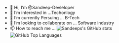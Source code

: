 - 👋 Hi, I’m @Sandeep-Devleloper
- 👀 I’m interested in ...Techonlogy
- 🌱 I’m currently Persuing ... B-Tech
- 💞️ I’m looking to collaborate on ... Software industry
- 📫 How to reach me ... 
![Sandeeps's GitHub stats](https://github-readme-stats.vercel.app/api?username=Sandeep-Developer&theme=dark&show_icons=true)
![GitHub Top Languages](https://github-readme-stats.vercel.app/api/top-langs/?username=Sandeep-Developer&theme=dark&show_icons=true)


<!---
Sandeep-Devleloper/Sandeep-Devleloper is a ✨ special ✨ repository because its `README.md` (this file) appears on your GitHub profile.
You can click the Preview link to take a look at your changes.
--->
